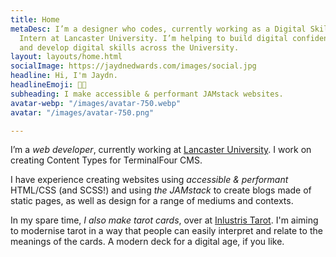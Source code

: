 ```yaml
---
title: Home
metaDesc: I’m a designer who codes, currently working as a Digital Skills Graduate
  Intern at Lancaster University. I’m helping to build digital confidence across campus
  and develop digital skills across the University.
layout: layouts/home.html
socialImage: https://jaydnedwards.com/images/social.jpg
headline: Hi, I'm Jaydn.
headlineEmoji: 👋🏻
subheading: I make accessible & performant JAMstack websites.
avatar-webp: "/images/avatar-750.webp"
avatar: "/images/avatar-750.png"

---
```


I’m a _web developer_, currently working at [Lancaster University](https://www.lancaster.ac.uk/). I work on creating Content Types for TerminalFour CMS.

I have experience creating websites using _accessible & performant_ HTML/CSS (and SCSS!) and using _the JAMstack_ to create blogs made of static pages, as well as design for a range of mediums and contexts.

In my spare time, _I also make tarot cards_, over at [Inlustris Tarot](https://inlustristarot.com). I'm aiming to modernise tarot in a way that people can easily interpret and relate to the meanings of the cards. A modern deck for a digital age, if you like.